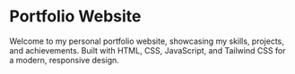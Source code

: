 # Portfolio Website

Welcome to my personal portfolio website, showcasing my skills, projects, and achievements. Built with HTML, CSS, JavaScript, and Tailwind CSS for a modern, responsive design.
